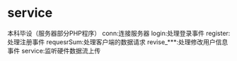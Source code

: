 ﻿# service
本科毕设（服务器部分PHP程序）
conn:连接服务器
login:处理登录事件
register:处理注册事件
requesrSum:处理客户端的数据请求
revise_***:处理修改用户信息事件
service:监听硬件数据流上传
